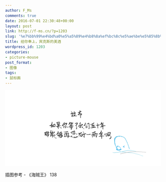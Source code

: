 ```yaml
---
author: F_Ms
comments: true
date: 2016-07-01 22:30:48+00:00
layout: post
link: http://f-ms.cn/?p=1203
slug: '%e7%bb%99%e4%bd%a0%e5%a5%89%e4%b8%8a%ef%bc%8c%e5%ae%be%e5%85%8b%e6%96%af%e7%9a%84%e7%be%8e%e9%85%92'
title: 给你奉上，宾克斯的美酒
wordpress_id: 1203
categories:
- picture-mouse
post_format:
- 图像
tags:
- 鼠标画
---
```


![20160630_拉布，如果你等了我们50年，那能够再忍耐一两年吗](/img/post/wp/2016/07/20160630_拉布，如果你等了我们50年，那能够再忍耐一两年吗.png)


插图参考 - 《海贼王》 138
